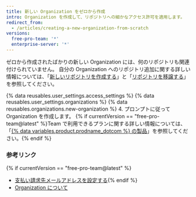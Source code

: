 ```yaml
---
title: 新しい Organization をゼロから作成
intro: Organization を作成して、リポジトリへの細かなアクセス許可を適用します。
redirect_from:
  - /articles/creating-a-new-organization-from-scratch
versions:
  free-pro-team: '*'
  enterprise-server: '*'
---
```


ゼロから作成されたばかりの新しい Organization には、何のリポジトリも関連付けられていません。 自分の Organization へのリポジトリ追加に関する詳しい情報については、「[新しいリポジトリを作成する](/articles/creating-a-new-repository)」と「[リポジトリを移譲する](/articles/transferring-a-repository)」を参照してください。

{% data reusables.user_settings.access_settings %}
{% data reusables.user_settings.organizations %}
{% data reusables.organizations.new-organization %}
4. プロンプトに従って Organization を作成します。 {% if currentVersion == "free-pro-team@latest" %}Team で利用できるプランに関する詳しい情報については、「[{% data variables.product.prodname_dotcom %} の製品](/articles/githubs-products)」を参照してください。{% endif %}

### 参考リンク

{% if currentVersion == "free-pro-team@latest" %}
- [支払い請求先メールアドレスを設定する](/articles/setting-your-billing-email){% endif %}
- [Organization について](/articles/about-organizations)
